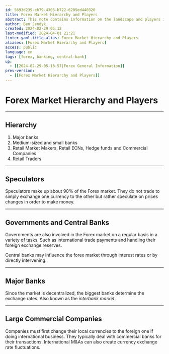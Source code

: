 ```yaml
---
id: 5693d239-eb79-4303-b722-6205ed440320
title: Forex Market Hierarchy and Players
abstract: This note contains information on the landscape and players in the foreign exchange market. How the government influences it, over banks, to retail traders.
author: Ben Jendyk
created: 2024-02-29 05:12
last-modified: 2024-04-01 21:21
linter-yaml-title-alias: Forex Market Hierarchy and Players
aliases: [Forex Market Hierarchy and Players]
access: public
language: en
tags: [forex, banking, central-bank] 
up:
  - [[2024-02-29-05-16-57|Forex General Information]]
prev-version:
  - [[Forex Market Hierarchy and Players]]
---
```


# Forex Market Hierarchy and Players

---

## Hierarchy

1. Major banks
2. Medium-sized and small banks
3. Retail Market Makers, Retail ECNs, Hedge funds and Commercial Companies
4. Retail Traders

---

## Speculators

Speculators make up about 90% of the Forex market. They do not trade to simply exchange one currency to the other but rather speculate on prices changes in order to make money.

---

## Governments and Central Banks

Governments are also involved in the Forex market on a regular basis in a variety of tasks. Such as international trade payments and handling their foreign exchange reserves.

Central banks may influence the forex market through interest rates or by directly intervening.

--- 

## Major Banks

Since the market is decentralized, the biggest banks determine the exchange rates. Also known as the *interbank market*.

---

## Large Commercial Companies

Companies must first change their local currencies to the foreign one if doing international business. They typically deal with commercial banks for their transactions. International M&As can also create currency exchange rate fluctuations.
